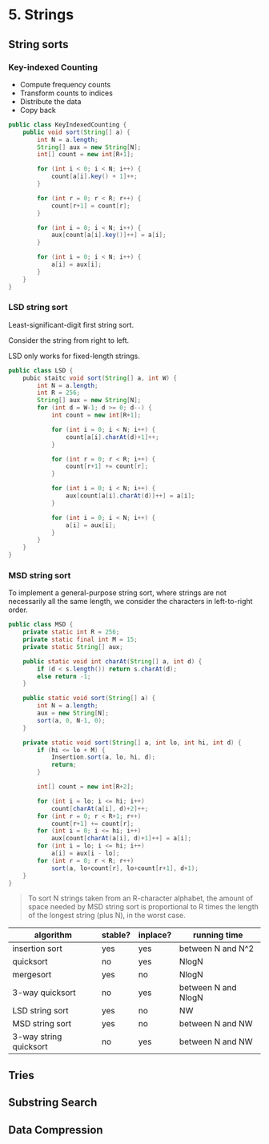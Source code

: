 # 5. Strings


## String sorts

### Key-indexed Counting

-   Compute frequency counts
-   Transform counts to indices
-   Distribute the data
-   Copy back

```java
public class KeyIndexedCounting {
    public void sort(String[] a) {
        int N = a.length;
        String[] aux = new String[N];
        int[] count = new int[R+1];

        for (int i < 0; i < N; i++) {
            count[a[i].key() + 1]++;
        }

        for (int r = 0; r < R; r++) {
            count[r+1] = count[r];
        }

        for (int i = 0; i < N; i++) {
            aux[count[a[i].key()]++] = a[i];
        }

        for (int i = 0; i < N; i++) {
            a[i] = aux[i];
        }
    }
}
```

### LSD string sort

Least-significant-digit first string sort.

Consider the string from right to left.

LSD only works for fixed-length strings.

```java
public class LSD {
    pubic staitc void sort(String[] a, int W) {
        int N = a.length;
        int R = 256;
        String[] aux = new String[N];
        for (int d = W-1; d >= 0; d--) {
            int count = new int[R+1];

            for (int i = 0; i < N; i++) {
                count[a[i].charAt(d)+1]++;
            }

            for (int r = 0; r < R; i++) {
                count[r+1] += count[r];
            }

            for (int i = 0; i < N; i++) {
                aux[count[a[i].charAt(d)]++] = a[i];
            }

            for (int i = 0; i < N; i++) {
                a[i] = aux[i];
            }
        }
    }
}
```

### MSD string sort

To implement a general-purpose string sort, where strings are not necessarily all the same length, we consider the characters in left-to-right order.

```java
public class MSD {
    private static int R = 256;
    private static final int M = 15;
    private static String[] aux;

    public static void int charAt(String[] a, int d) {
        if (d < s.length()) return s.charAt(d);
        else return -1;
    }

    public static void sort(String[] a) {
        int N = a.length;
        aux = new String[N];
        sort(a, 0, N-1, 0);
    }

    private static void sort(String[] a, int lo, int hi, int d) {
        if (hi <= lo + M) {
            Insertion.sort(a, lo, hi, d);
            return;
        }

        int[] count = new int[R+2];

        for (int i = lo; i <= hi; i++)
            count[charAt(a[i], d)+2]++;
        for (int r = 0; r < R+1; r++)
            count[r+1] += count[r];
        for (int i = 0; i <= hi; i++)
            aux[count[charAt(a[i], d)+1]++] = a[i];
        for (int i = lo; i <= hi; i++)
            a[i] = aux[i - lo];
        for (int r = 0; r < R; r++)
            sort(a, lo+count[r], lo+count[r+1], d+1);
    }
}

```

> To sort N strings taken from an R-character alphabet, the amount of space needed by MSD string sort is proportional to R times the length of the longest string (plus N), in the worst case.

| algorithm              | stable? | inplace? | running time        |
|---------------------- |------- |-------- |------------------- |
| insertion sort         | yes     | yes      | between N and N^2   |
| quicksort              | no      | yes      | NlogN               |
| mergesort              | yes     | no       | NlogN               |
| 3-way quicksort        | no      | yes      | between N and NlogN |
| LSD string sort        | yes     | no       | NW                  |
| MSD string sort        | yes     | no       | between N and NW    |
| 3-way string quicksort | no      | yes      | between N and NW    |

## Tries

## Substring Search

## Data Compression
